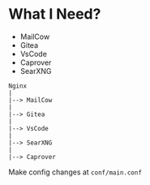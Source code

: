 # What I Need?

- MailCow
- Gitea
- VsCode
- Caprover
- SearXNG

```
Nginx
|
|--> MailCow
|
|--> Gitea
|
|--> VsCode
|
|--> SearXNG
|
|--> Caprover
```

Make config changes at `conf/main.conf`
